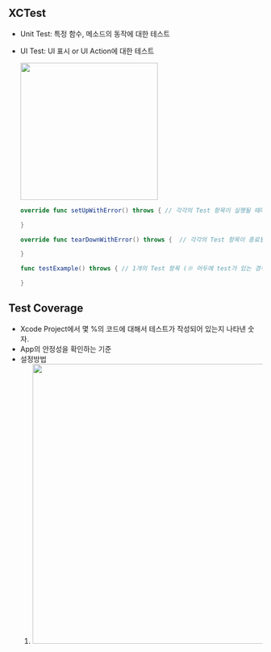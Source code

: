 ## XCTest
- Unit Test: 특정 함수, 메소드의 동작에 대한 테스트
- UI Test: UI 표시 or UI Action에 대한 테스트

  <img width="272" src="https://user-images.githubusercontent.com/46417892/179194106-5d2004c8-510c-4783-a0c5-e311c5e738ee.png">

    ```swift
    override func setUpWithError() throws { // 각각의 Test 항목이 실행될 때마다, 실행되는 method

    }

    override func tearDownWithError() throws {  // 각각의 Test 항목이 종료될 때마다, 실행되는 method

    }

    func testExample() throws { // 1개의 Test 항목 (※ 어두에 test가 있는 경우, test method로 인식)

    }
    ```

## Test Coverage
- Xcode Project에서 몇 %의 코드에 대해서 테스트가 작성되어 있는지 나타낸 숫자.
- App의 안정성을 확인하는 기준
- 설정방법
  1. <img width="555" src="https://user-images.githubusercontent.com/46417892/179216476-35e6641c-b773-4b00-9799-60bf774c5e63.png">
